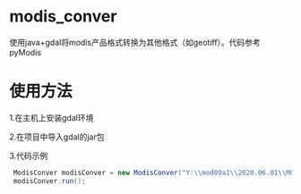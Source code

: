 # modis_conver
使用java+gdal将modis产品格式转换为其他格式（如geotiff）。代码参考pyModis

# 使用方法
1.在主机上安装gdal环境

2.在项目中导入gdal的jar包

3.代码示例

```java
 ModisConver modisConver = new ModisConver("Y:\\mod09a1\\2020.06.01\\MOD09A1.A2020153.h15v01.006.2020162062117.hdf","Y:\\mod09a1\\test\\test");
 modisConver.run();
```

